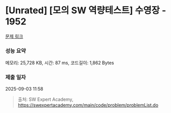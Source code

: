 # [Unrated] [모의 SW 역량테스트] 수영장 - 1952 

[문제 링크](https://swexpertacademy.com/main/code/problem/problemDetail.do?contestProbId=AV5PpFQaAQMDFAUq) 

### 성능 요약

메모리: 25,728 KB, 시간: 87 ms, 코드길이: 1,862 Bytes

### 제출 일자

2025-09-03 11:58



> 출처: SW Expert Academy, https://swexpertacademy.com/main/code/problem/problemList.do